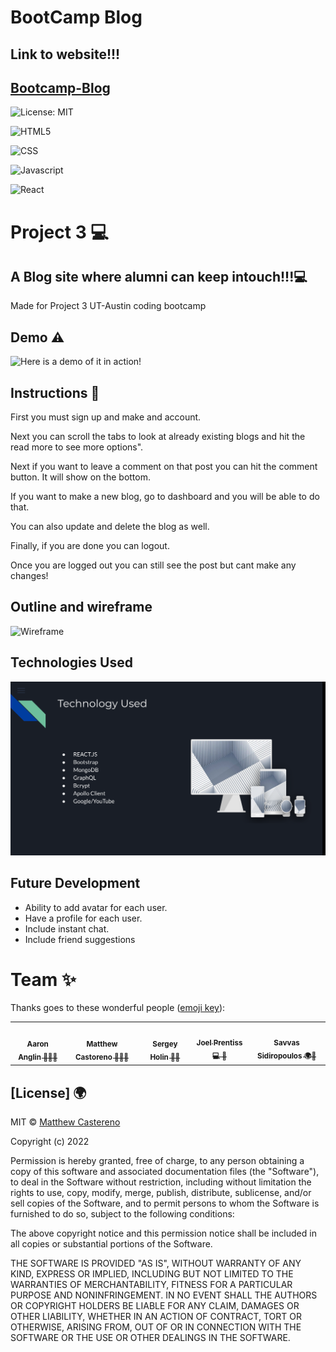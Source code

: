 # BootCamp Blog
## Link to website!!!
## **[Bootcamp-Blog](https://bootcampblogg.herokuapp.com/)**

![License: MIT](https://img.shields.io/badge/License-MIT-yellow.svg)

![HTML5](https://img.shields.io/badge/HTML5-E34F26?style=for-the-badge&logo=html5&logoColor=white)

![CSS](https://img.shields.io/badge/CSS3-1572B6?style=for-the-badge&logo=css3&logoColor=white)

![Javascript](https://img.shields.io/badge/JavaScript-323330?style=for-the-badge&logo=javascript&logoColor=F7DF1E)

![React](https://img.shields.io/badge/React-R-blue)

# Project 3 💻
 ## A Blog site where alumni can keep intouch!!!💻
 Made for Project 3 UT-Austin coding bootcamp

## Demo ⚠️

![Here is a demo of it in action!](./client/public/assets/Monosnap%20screencast%202022-09-07%2014-30-02.gif.sb-24ba2028-EIcJMg) 

## Instructions 📝

First you must sign up and make and account. 

Next you can scroll the tabs to look at already existing blogs and hit the read more to see more options". 

Next if you want to leave a comment on that post you can hit the comment button. It will show on the bottom.

If you want to make a new blog, go to dashboard and you will be able to do that.

You can also update and delete the blog as well. 

Finally, if you are done you can logout. 

Once you are logged out you can still see the post but cant make any changes!


## Outline and wireframe 

![Wireframe](./client/public/assets/Monosnap%20screencast%202022-09-07%2011-11-14.gif.sb-24ba2028-wiVrdC)

## Technologies Used

![Tech Used](./client/public/assets/Monosnap%20Prototyping%20presentation%20-%20Google%20Slides%202022-09-07%2012-47-58.png)


## Future Development 

   - Ability to add avatar for each user.
   - Have a profile for each user.
   - Include instant chat.
   - Include friend suggestions



# Team ✨

Thanks goes to these wonderful people ([emoji key](https://allcontributors.org/docs/en/emoji-key)):

<!-- ALL-CONTRIBUTORS-LIST:START - Do not remove or modify this section -->
<!-- prettier-ignore-start -->
<!-- markdownlint-disable -->
<table>
  <tr>
<td align="center"><a href="https://github.com/aanglin"><img src="https://avatars.githubusercontent.com/u/101485583?v=4" width="100px;" alt=""/><br /><sub><b>Aaron Anglin 📆🔌💡 </b></sub></a></td>
<td align="center"><a href="https://github.com/Castereno05"><img src="https://avatars.githubusercontent.com/u/105801681?v=4" width="100px;" alt=""/><br /><sub><b>Matthew Castoreno 🤖🧑‍🏫</b></sub></a></td>
<td align="center"><a href="https://github.com/sergeyholin"><img src="https://avatars.githubusercontent.com/u/106885773?v=4" width="100px;" alt=""/><br /><sub><b>Sergey Holin 🎨💡</b></sub></a></td>
<td align="center"><a href="https://github.com/joelprentiss"><img src="https://avatars.githubusercontent.com/u/107448084?v=4" width="100px;" alt=""/><br /><sub><b>Joel Prentiss 💻 🔣</b></sub></a></td>
<td align="center"><a href="https://github.com/Sidiro23"><img src="https://avatars.githubusercontent.com/u/106550353?v=4" width="100px;" alt=""/><br /><sub><b>Savvas Sidiropoulos 🌍📖</b></sub></a></td>
 </tr>
</table>


<!-- markdownlint-restore -->
<!-- prettier-ignore-end -->

<!-- ALL-CONTRIBUTORS-LIST:END -->


## [License] 🌍 
 

MIT © [Matthew Castereno](https://github.com/Castereno05)


Copyright (c) 2022

Permission is hereby granted, free of charge, to any person obtaining a copy of this software and associated documentation files (the "Software"), to deal in the Software without restriction, including without limitation the rights to use, copy, modify, merge, publish, distribute, sublicense, and/or sell copies of the Software, and to permit persons to whom the Software is furnished to do so, subject to the following conditions:

The above copyright notice and this permission notice shall be included in all copies or substantial portions of the Software.

THE SOFTWARE IS PROVIDED "AS IS", WITHOUT WARRANTY OF ANY KIND, EXPRESS OR IMPLIED, INCLUDING BUT NOT LIMITED TO THE WARRANTIES OF MERCHANTABILITY, FITNESS FOR A PARTICULAR PURPOSE AND NONINFRINGEMENT. IN NO EVENT SHALL THE AUTHORS OR COPYRIGHT HOLDERS BE LIABLE FOR ANY CLAIM, DAMAGES OR OTHER LIABILITY, WHETHER IN AN ACTION OF CONTRACT, TORT OR OTHERWISE, ARISING FROM, OUT OF OR IN CONNECTION WITH THE SOFTWARE OR THE USE OR OTHER DEALINGS IN THE SOFTWARE.

